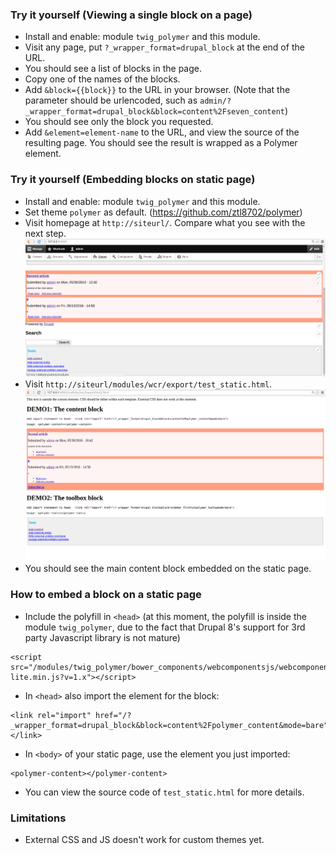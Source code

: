 ### Try it yourself (Viewing a single block on a page)
 - Install and enable: module `twig_polymer` and this module. 
 - Visit any page, put `?_wrapper_format=drupal_block` at the end of the URL.
 - You should see a list of blocks in the page.
 - Copy one of the names of the blocks.
 - Add `&block={{block}}` to the URL in your browser. (Note that the parameter should be urlencoded, such as `admin/?_wrapper_format=drupal_block&block=content%2Fseven_content`)
 - You should see only the block you requested.
 - Add `&element=element-name` to the URL, and view the source of the resulting page. You should see the result is wrapped as a Polymer element.

### Try it yourself (Embedding blocks on static page)
 - Install and enable: module `twig_polymer` and this module. 
 - Set theme `polymer` as default. (https://github.com/ztl8702/polymer)
 - Visit homepage at `http://siteurl/`. Compare what you see with the next step.
![screenshot_1](docs/screenshot_1.png)
 - Visit `http://siteurl/modules/wcr/export/test_static.html`. 
![screenshot_2](docs/screenshot_2.png)
 - You should see the main content block embedded on the static page.

### How to embed a block on a static page
 - Include the polyfill in `<head>` (at this moment, the polyfill is inside the module `twig_polymer`, due to the fact that Drupal 8's support for 3rd party Javascript library is not mature)
```
<script src="/modules/twig_polymer/bower_components/webcomponentsjs/webcomponents-lite.min.js?v=1.x"></script>
```
 - In `<head>` also import the element for the block:
```
<link rel="import" href="/?_wrapper_format=drupal_block&block=content%2Fpolymer_content&mode=bare"></link>
```
 - In `<body>` of your static page, use the element you just imported:
```
<polymer-content></polymer-content> 
```
 - You can view the source code of `test_static.html` for more details.
 
### Limitations
 - External CSS and JS doesn't work for custom themes yet.